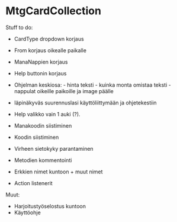 # MtgCardCollection

Stuff to do:

- CardType dropdown korjaus
- From korjaus oikealle paikalle
- ManaNappien korjaus
- Help buttonin korjaus
- Ohjelman keskiosa:
       - hinta teksti 
      - kuinka monta omistaa teksti
      -nappulat oikeille paikoille ja image päälle
 - läpinäkyväs suurennuslasi käyttöliittymään ja ohjetekestiin
 - Help valikko vain 1 auki (?).

 
 - Manakoodin siistiminen
 - Koodin siistiminen
 - Virheen sietokyky parantaminen
 - Metodien kommentointi
 - Erkkien nimet kuntoon + muut nimet
 - Action listenerit
 
 Muut:

- Harjoitustyöselostus kuntoon
- Käyttöohje
